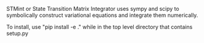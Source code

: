 STMint or State Transition Matrix Integrator uses sympy and scipy to symbolically construct variational equations and integrate them numerically.

To install, use "pip install -e ." while in the top level directory that contains setup.py
